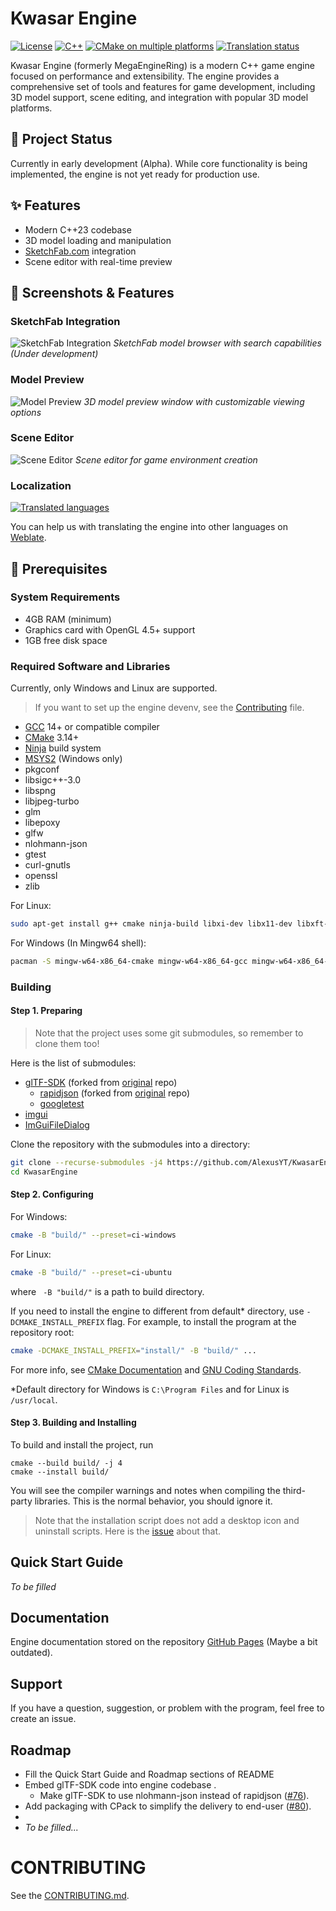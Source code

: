 # Kwasar Engine

[![License](https://img.shields.io/badge/license-GPLv2-blue.svg)](LICENSE)
[![C++](https://img.shields.io/badge/C++-23-blue.svg)](https://en.cppreference.com/w/cpp/23)
[![CMake on multiple platforms](https://github.com/AlexusYT/KwasarEngine/actions/workflows/cmake-multi-platform.yml/badge.svg)](https://github.com/AlexusYT/KwasarEngine/actions/workflows/cmake-multi-platform.yml)
[![Translation status](https://hosted.weblate.org/widget/kwasarengine/ui-strings/svg-badge.svg)](https://hosted.weblate.org/engage/kwasarengine/)

Kwasar Engine (formerly MegaEngineRing) is a modern C++ game engine focused on performance and extensibility. The engine provides a comprehensive
set of tools and features for game development, including 3D model support, scene editing, and integration with popular
3D model platforms.

## 🚧 Project Status

Currently in early development (Alpha). While core functionality is being implemented, the engine is not yet ready for
production use.

## ✨ Features

- Modern C++23 codebase
- 3D model loading and manipulation
- [SketchFab.com](https://sketchfab.com/) integration
- Scene editor with real-time preview

## 📸 Screenshots & Features

### SketchFab Integration

![SketchFab Integration](docs/images/SketchFabIntegration.png)
*SketchFab model browser with search capabilities (Under development)*

### Model Preview

![Model Preview](docs/images/ModelPreview.png)
*3D model preview window with customizable viewing options*

### Scene Editor

![Scene Editor](docs/images/SceneEditor.png)
*Scene editor for game environment creation*

### Localization

[![Translated languages](https://hosted.weblate.org/widget/kwasarengine/ui-strings/multi-auto.svg)](https://hosted.weblate.org/engage/kwasarengine/)

You can help us with translating the engine into other languages on [Weblate](https://hosted.weblate.org/engage/kwasarEngine/).

## 🔧 Prerequisites

### System Requirements

- 4GB RAM (minimum)
- Graphics card with OpenGL 4.5+ support
- 1GB free disk space

### Required Software and Libraries

Currently, only Windows and Linux are supported.

> If you want to set up the engine devenv, see the [Contributing](CONTRIBUTING.md#your-first-code-contribution) file.

- [GCC](https://gcc.gnu.org/) 14+ or compatible compiler
- [CMake](https://cmake.org/) 3.14+
- [Ninja](https://github.com/ninja-build/ninja) build system
- [MSYS2](https://www.msys2.org/#installation) (Windows only)
- pkgconf
- libsigc++-3.0
- libspng
- libjpeg-turbo
- glm
- libepoxy
- glfw
- nlohmann-json
- gtest
- curl-gnutls
- openssl
- zlib

For Linux:

```bash
sudo apt-get install g++ cmake ninja-build libxi-dev libx11-dev libxft-dev libxext-dev  libxinerama-dev xorg-dev libglu1-mesa-dev libxcursor-dev libxdamage-dev libsigc++-3.0-dev libspng-dev libturbojpeg0-dev libglm-dev libepoxy-dev libglfw3-dev nlohmann-json3-dev libgtest-dev libgmock-dev libcurl4-gnutls-dev
```

For Windows (In Mingw64 shell):

```bash
pacman -S mingw-w64-x86_64-cmake mingw-w64-x86_64-gcc mingw-w64-x86_64-ninja mingw-w64-x86_64-pkgconf mingw-w64-x86_64-libsigc++-3.0 mingw-w64-x86_64-libspng  mingw-w64-x86_64-libjpeg-turbo mingw-w64-x86_64-glm mingw-w64-x86_64-libepoxy mingw-w64-x86_64-glfw mingw-w64-x86_64-nlohmann-json mingw-w64-x86_64-gtest mingw-w64-x86_64-curl-gnutls mingw-w64-x86_64-openssl mingw-w64-x86_64-zlib
```

### Building

#### Step 1. Preparing

> Note that the project uses some git submodules, so remember to clone them too!

Here is the list of submodules:

- [glTF-SDK](https://github.com/AlexusYT/glTF-SDK) (forked from [original](https://github.com/microsoft/glTF-SDK) repo)
	- [rapidjson](https://github.com/AlexusYT/rapidjson) (forked from [original](https://github.com/Tencent/rapidjson)
	  repo)
	- [googletest](https://github.com/google/googletest)
- [imgui](https://github.com/ocornut/imgui)
- [ImGuiFileDialog](https://github.com/aiekick/ImGuiFileDialog)

Clone the repository with the submodules into a directory:

```bash
git clone --recurse-submodules -j4 https://github.com/AlexusYT/KwasarEngine.git
cd KwasarEngine
```

#### Step 2. Configuring

For Windows:

```bash
cmake -B "build/" --preset=ci-windows
```

For Linux:

```bash
cmake -B "build/" --preset=ci-ubuntu
```

where ` -B "build/"` is a path to build directory.

If you need to install the engine to different from default* directory, use
`-DCMAKE_INSTALL_PREFIX` flag.
For example, to install the program at the repository root:

```bash
cmake -DCMAKE_INSTALL_PREFIX="install/" -B "build/" ...
```

For more info,
see [CMake Documentation](https://cmake.org/cmake/help/latest/module/GNUInstallDirs.html)
and [GNU Coding Standards](https://www.gnu.org/prep/standards/html_node/Directory-Variables.html).

*Default directory for Windows is `C:\Program Files` and for Linux is `/usr/local`.

#### Step 3. Building and Installing

To build and install the project, run

```shell
cmake --build build/ -j 4
cmake --install build/
```

You will see the compiler warnings and notes when compiling the third-party libraries.
This is the normal behavior, you should ignore it.

> Note that the installation script does not add a desktop icon and uninstall scripts.
> Here is
> the [issue](https://github.com/AlexusYT/KwasarEngine/issues/80)
> about that.

## Quick Start Guide

_To be filled_

## Documentation

Engine documentation stored on the repository [GitHub Pages](https://alexusyt.github.io/KwasarEngine/)
(Maybe a bit outdated).

## Support

If you have a question, suggestion, or problem with the program, feel free to create an issue.

<!--
Add issues templates and describe them here.
-->

## Roadmap

- Fill the Quick Start Guide and Roadmap sections of README
- Embed glTF-SDK code into engine codebase .
	- Make glTF-SDK to use nlohmann-json instead of
	  rapidjson ([#76](https://github.com/AlexusYT/KwasarEngine/issues/79)).
- Add packaging with CPack to simplify the delivery to
  end-user ([#80](https://github.com/AlexusYT/KwasarEngine/issues/80)).
-
- _To be filled..._

# CONTRIBUTING

See the [CONTRIBUTING.md](CONTRIBUTING.md).
